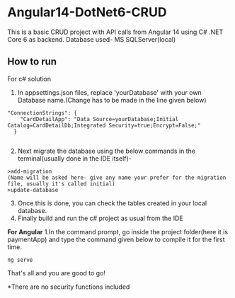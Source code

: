 # Angular14-DotNet6-CRUD

This is a basic CRUD project with API calls from Angular 14 using C# .NET Core 6 as backend.
Database used- MS SQLServer(local)

## How to run
For c# solution 
1. In appsettings.json files, replace 'yourDatabase' with your own Database name.(Change has to be made in the line given below)
```
"ConnectionStrings": {
    "CardDetailApp": "Data Source=yourDatabase;Initial Catalog=CardDetailDb;Integrated Security=true;Encrypt=False;"
  }
  
```
2. Next migrate the database using the below commands in the terminal(usually done in the IDE itself)-
```
>add-migration
(Name will be asked here- give any name your prefer for the migration file, usually it's called initial)
>update-database
```
3. Once this is done, you can check the tables created in your local database.
4. Finally build and run the c# project as usual from the IDE

**For Angular**
1.In the command prompt, go inside the project folder(here it is paymentApp) and type the command given below to compile it for the first time.
```
ng serve
```
That's all and you are good to go!

*There are no security functions included

